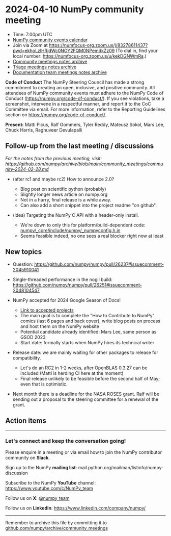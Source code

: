 # 2024-04-10 NumPy community meeting

- Time: 7:00pm UTC
- [NumPy community events calendar](https://scientific-python.org/calendars/)
- Join via Zoom at https://numfocus-org.zoom.us/j/83278611437?pwd=ekhoLzlHRjdWc0NOY2FQM0NPemdkZz09 (To dial in, find your local number: https://numfocus-org.zoom.us/u/kekDGNWmRa.)
- [Community meetings notes archive](https://github.com/numpy/archive/tree/main/community_meetings)
- [Triage meetings notes archive](https://github.com/numpy/archive/tree/master/triage_meetings)
- [Documentation team meetings notes archive](https://github.com/numpy/archive/tree/main/docs_team_meetings)

**Code of Conduct**
The NumPy Steering Council has made a strong commitment to creating an open, inclusive, and positive community. 
All attendees of NumPy community events must adhere to the NumPy Code of Conduct (https://numpy.org/code-of-conduct/). 
If you see violations, take a screenshot, intervene in a respectful manner, and report it to the CoC Committee via email. For more information, refer to the Reporting Guidelines section on https://numpy.org/code-of-conduct/.

**Present:** Matti Picus, Ralf Gommers, Tyler Reddy, Mateusz Sokol, Mars Lee, Chuck Harris, Raghuveer Devulapalli


## Follow-up from the last meeting / discussions

_For the notes from the previous meeting, visit: https://github.com/numpy/archive/blob/main/community_meetings/community-2024-02-28.md_

- (after rc1 and maybe rc2) How to announce 2.0?
  - Blog post on scientific python (probably)
  - Slightly longer news article on numpy.org
  - Not in a hurry, final release is a while away.
  - Can also add a short snippet into the project readme "on github".

- (idea) Targeting the NumPy C API with a header-only install.
    - We're down to only this for platform/build-dependent code: [numpy/_core/include/numpy/_numpyconfig.h.in](https://github.com/numpy/numpy/blob/main/numpy/_core/include/numpy/_numpyconfig.h.in)
    - Seems feasible indeed, no one sees a real blocker right now at least

    


## New topics

- Question: https://github.com/numpy/numpy/pull/26237#issuecomment-2045910041

- Single-threaded performance in the nogil build: https://github.com/numpy/numpy/pull/26251#issuecomment-2048104547

- NumPy accepted for 2024 Google Season of Docs!
    - [Link to accepted projects](https://developers.google.com/season-of-docs/docs/participants)
    - The main goal is to complete the "How to Contribute to NumPy" comics (last 6 pages and back cover), write blog posts on process and host them on the NumPy website
    - Potential candidate already identified: Mars Lee, same person as GSOD 2023
    - Start date: formally starts when NumPy hires its technical writer

- Release date: we are mainly waiting for other packages to release for compatibility. 
    - Let's do an RC2 in 1-2 weeks, after OpenBLAS 0.3.27 can be included (Matti is herding CI here at the moment)
    - Final release unlikely to be feasible before the second half of May; even that is optimistic.

- Next month there is a deadline for the NASA ROSES grant. Ralf will be sending out a proposal to the steering committee for a renewal of the grant.

## Action items



---

### Let's connect and keep the conversation going!
Please enquire in a meeting or via email how to join the NumPy contributor community on **Slack**.

Sign up to the NumPy **mailing list**: mail.python.org/mailman/listinfo/numpy-discussion

Subscribe to the NumPy **YouTube** channel: https://www.youtube.com/c/NumPy_team

Follow us on **X**: [@numpy_team](https://twitter.com/numpy_team)

Follow us on **LinkedIn**: https://www.linkedin.com/company/numpy/

---
Remember to archive this file by committing it to [github.com/numpy/archive/community_meetings](https://github.com/numpy/archive/tree/main/community_meetings)
